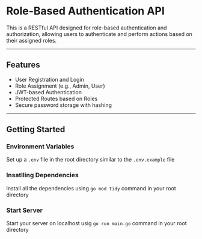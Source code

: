 # Role-Based Authentication API

This is a RESTful API designed for role-based authentication and authorization, allowing users to authenticate and perform actions based on their assigned roles.

---

## Features

- User Registration and Login
- Role Assignment (e.g., Admin, User)
- JWT-based Authentication
- Protected Routes based on Roles
- Secure password storage with hashing

---

## Getting Started

### Environment Variables

Set up a `.env` file in the root directory similar to the `.env.example` file

### Insatlling Dependencies

Install all the dependencies using `go mod tidy` command in your root directory

### Start Server

Start your server on localhost usig  `go run main.go` command in your root directory
